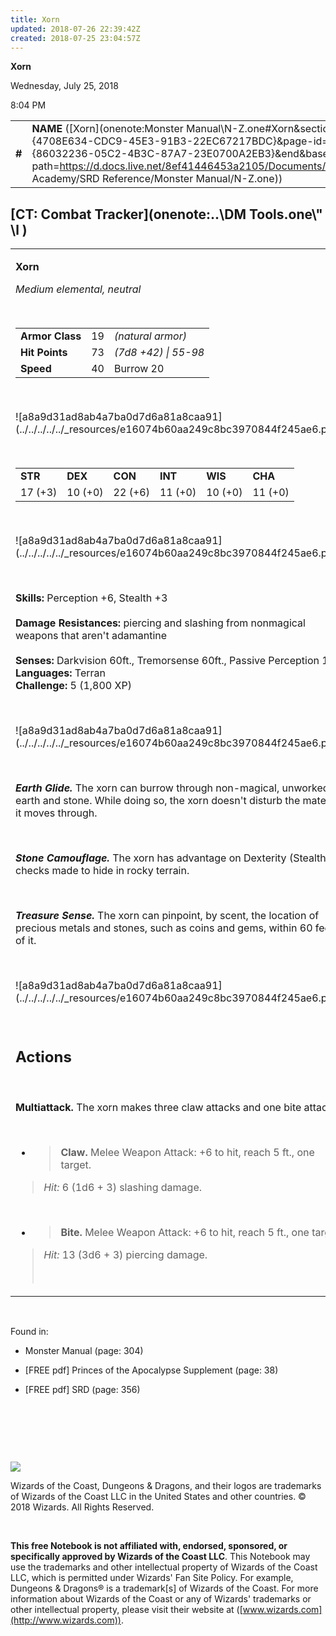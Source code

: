 ```yaml
---
title: Xorn
updated: 2018-07-26 22:39:42Z
created: 2018-07-25 23:04:57Z
---
```


**Xorn**

Wednesday, July 25, 2018

8:04 PM

|        |                                                                                                                                                                                                                                                                                  |        |        |        |     |       |         |
|--------|----------------------------------------------------------------------------------------------------------------------------------------------------------------------------------------------------------------------------------------------------------------------------------|--------|--------|--------|-----|-------|---------|
| **\#** | **NAME** ([Xorn](onenote:Monster Manual\\N-Z.one#Xorn&section-id={4708E634-CDC9-45E3-91B3-22EC67217BDC}&page-id={86032236-05C2-4B3C-87A7-23E0700A2EB3}&end&base-path=https://d.docs.live.net/8ef41446453a2105/Documents/Adventure Academy/SRD Reference/Monster Manual/N-Z.one)) | **19** | **73** | **73** | \-  | Notes | 1800 XP |

## [CT: Combat Tracker](onenote:..\\DM Tools.one\\" \l )

<table><tbody><tr class="odd"><td><p><strong>Xorn</strong></p><p><em>Medium elemental, neutral</em></p><p> </p><table><tbody><tr class="odd"><td><strong>Armor Class</strong></td><td>19</td><td><em>(natural armor)</em></td></tr><tr class="even"><td><strong>Hit Points</strong></td><td>73</td><td><em>(7d8 +42) | 55-98</em></td></tr><tr class="odd"><td><strong>Speed</strong></td><td>40</td><td>Burrow 20</td></tr></tbody></table><p> </p><p>![a8a9d31ad8ab4a7ba0d7d6a81a8caa91](../../../../../_resources/e16074b60aa249c8bc3970844f245ae6.png)</p><p> </p><table><tbody><tr class="odd"><td><strong>STR</strong></td><td><strong>DEX</strong></td><td><strong>CON</strong></td><td><strong>INT</strong></td><td><strong>WIS</strong></td><td><strong>CHA</strong></td></tr><tr class="even"><td>17 (+3)</td><td>10 (+0)</td><td>22 (+6)</td><td>11 (+0)</td><td>10 (+0)</td><td>11 (+0)</td></tr></tbody></table><p> </p><p>![a8a9d31ad8ab4a7ba0d7d6a81a8caa91](../../../../../_resources/e16074b60aa249c8bc3970844f245ae6.png)</p><p> </p><p><strong>Skills:</strong> Perception +6, Stealth +3<br />
<br />
<strong>Damage Resistances:</strong> piercing and slashing from nonmagical weapons that aren't adamantine<br />
<br />
<strong>Senses:</strong> Darkvision 60ft., Tremorsense 60ft., Passive Perception 16<br />
<strong>Languages:</strong> Terran<br />
<strong>Challenge:</strong> 5 (1,800 XP)</p><p> </p><p>![a8a9d31ad8ab4a7ba0d7d6a81a8caa91](../../../../../_resources/e16074b60aa249c8bc3970844f245ae6.png)</p><p> </p><p><em><strong>Earth Glide.</strong></em> The xorn can burrow through non-magical, unworked earth and stone. While doing so, the xorn doesn't disturb the material it moves through.</p><p> </p><p><em><strong>Stone Camouflage.</strong></em> The xorn has advantage on Dexterity (Stealth) checks made to hide in rocky terrain.</p><p> </p><p><em><strong>Treasure Sense.</strong></em> The xorn can pinpoint, by scent, the location of precious metals and stones, such as coins and gems, within 60 feet of it.</p><p> </p><p>![a8a9d31ad8ab4a7ba0d7d6a81a8caa91](../../../../../_resources/e16074b60aa249c8bc3970844f245ae6.png)</p><p> </p><h2 id="actions"><strong>Actions</strong></h2><p> </p><p><strong>Multiattack.</strong> The xorn makes three claw attacks and one bite attack.</p><p> </p><ul><li><blockquote><p><strong>Claw.</strong> Melee Weapon Attack: +6 to hit, reach 5 ft., one target.</p></blockquote></li></ul><blockquote><p><em>Hit:</em> 6 (1d6 + 3) slashing damage.</p></blockquote><p> </p><ul><li><blockquote><p><strong>Bite.</strong> Melee Weapon Attack: +6 to hit, reach 5 ft., one target.</p></blockquote></li></ul><blockquote><p><em>Hit:</em> 13 (3d6 + 3) piercing damage.</p><p> </p></blockquote></td></tr></tbody></table>

 

Found in:

-   Monster Manual (page: 304)

-   \[FREE pdf\] Princes of the Apocalypse Supplement (page: 38)

-   \[FREE pdf\] SRD (page: 356)

 

 

 

![](tmp\media\image2.png)

Wizards of the Coast, Dungeons & Dragons, and their logos are trademarks of Wizards of the Coast LLC in the United States and other countries. © 2018 Wizards. All Rights Reserved.

 

**This free Notebook is not affiliated with, endorsed, sponsored, or specifically approved by Wizards of the Coast LLC**. This Notebook may use the trademarks and other intellectual property of Wizards of the Coast LLC, which is permitted under Wizards' Fan Site Policy. For example, Dungeons & Dragons® is a trademark\[s\] of Wizards of the Coast. For more information about Wizards of the Coast or any of Wizards' trademarks or other intellectual property, please visit their website at ([www.wizards.com](http://www.wizards.com)).
